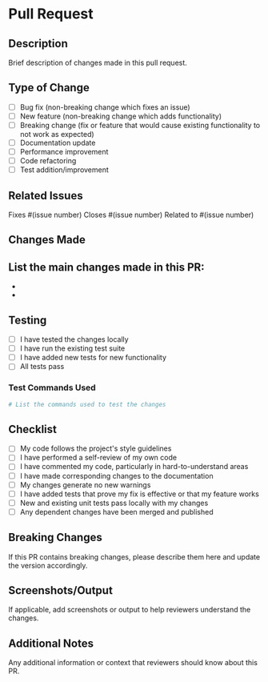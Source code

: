# Pull Request

## Description
Brief description of changes made in this pull request.

## Type of Change
- [ ] Bug fix (non-breaking change which fixes an issue)
- [ ] New feature (non-breaking change which adds functionality)
- [ ] Breaking change (fix or feature that would cause existing functionality to not work as expected)
- [ ] Documentation update
- [ ] Performance improvement
- [ ] Code refactoring
- [ ] Test addition/improvement

## Related Issues
Fixes #(issue number)
Closes #(issue number)
Related to #(issue number)

## Changes Made
List the main changes made in this PR:
- 
- 
- 

## Testing
- [ ] I have tested the changes locally
- [ ] I have run the existing test suite
- [ ] I have added new tests for new functionality
- [ ] All tests pass

### Test Commands Used
```bash
# List the commands used to test the changes
```

## Checklist
- [ ] My code follows the project's style guidelines
- [ ] I have performed a self-review of my own code
- [ ] I have commented my code, particularly in hard-to-understand areas
- [ ] I have made corresponding changes to the documentation
- [ ] My changes generate no new warnings
- [ ] I have added tests that prove my fix is effective or that my feature works
- [ ] New and existing unit tests pass locally with my changes
- [ ] Any dependent changes have been merged and published

## Breaking Changes
If this PR contains breaking changes, please describe them here and update the version accordingly.

## Screenshots/Output
If applicable, add screenshots or output to help reviewers understand the changes.

## Additional Notes
Any additional information or context that reviewers should know about this PR. 